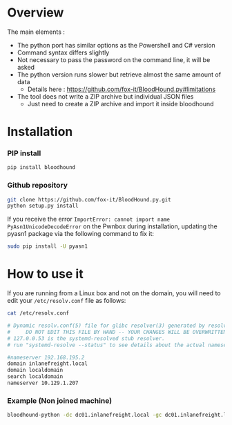 # Overview
The main elements :
- The python port has similar options as the Powershell and C# version
- Command syntax differs slightly
- Not necessary to pass the password on the command line, it will be asked
- The python version runs slower but retrieve almost the same amount of data
	- Details here : https://github.com/fox-it/BloodHound.py#limitations
- The tool does not write a ZIP archive but individual JSON files
	- Just need to create a ZIP archive and import it inside bloodhound

# Installation
### PIP install
```bash
pip install bloodhound
```

### Github repository
```bash
git clone https://github.com/fox-it/BloodHound.py.git
python setup.py install
```

If you receive the error `ImportError: cannot import name PyAsn1UnicodeDecodeError` on the Pwnbox during installation, updating the pyasn1 package via the following command to fix it:

```bash
sudo pip install -U pyasn1
```

# How to use it
If you are running from a Linux box and not on the domain, you will need to edit your `/etc/resolv.conf` file as follows:
```bash
cat /etc/resolv.conf 

# Dynamic resolv.conf(5) file for glibc resolver(3) generated by resolvconf(8)
#     DO NOT EDIT THIS FILE BY HAND -- YOUR CHANGES WILL BE OVERWRITTEN
# 127.0.0.53 is the systemd-resolved stub resolver.
# run "systemd-resolve --status" to see details about the actual nameservers.

#nameserver 192.168.195.2
domain inlanefreight.local
domain localdomain
search localdomain
nameserver 10.129.1.207
```

### Example (Non joined machine)
```bash
bloodhound-python -dc dc01.inlanefreight.local -gc dc01.inlanefreight.local -d inlanefreight.local -c All -u sally.jones -p Welcome1
```